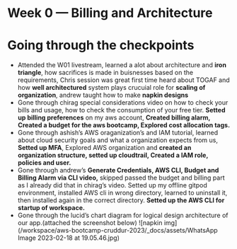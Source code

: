 # Week 0 — Billing and Architecture

# Going through the checkpoints

- Attended the W01 livestream, learned a alot about architecture and **iron triangle**, how sacrifices is made in buisnesses based on the requirements, Chris session was great first time heard about TOGAF and how **well architectured** system plays crucuial role for **scaling of organization**, andrew taught how to make **napkin designs**
- Gone through chirag special considerations video on how to check your bills and usage, how to check the consumption of your free tier. **Setted up billing preferences** on my aws account, **Created billing alarm, Created a budget for the aws bootcamp, Explored cost allocation tags.**
- Gone through ashish’s AWS oraganization’s and IAM tutorial, learned about cloud security goals and what a organization expects from us, **Setted up MFA**, Explored AWS organization and **created an organization structure, setted up cloudtrail, Created a IAM role, policies and user.**
- Gone through andrew’s ****Generate Credentials, AWS CLI, Budget and Billing Alarm via CLI video,**** skipped passed the budget and billing part as I already did that in chirag’s video. Setted up my offline gitpod environment, installed AWS cli in wrong directory, learned to uninstall it, then installed again in the correct directory. ******************************Setted up the AWS CLI for startup of workspace.******************************
- Gone through the lucid’s chart diagram for logical design architecture of our app.(attached the screenshot below)
![napkin img](/workspace/aws-bootcamp-cruddur-2023/_docs/assets/WhatsApp Image 2023-02-18 at 19.05.46.jpg)